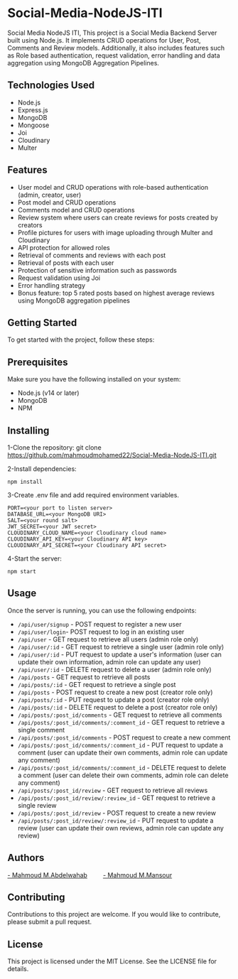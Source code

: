 # Social-Media-NodeJS-ITI
Social Media NodeJS ITI,
This project is a Social Media Backend Server built using Node.js. It implements CRUD operations for User, Post, Comments and Review models. Additionally, it also includes features such as Role based authentication, request validation, error handling and data aggregation using MongoDB Aggregation Pipelines.

## Technologies Used

- Node.js
- Express.js
- MongoDB
- Mongoose
- Joi
- Cloudinary
- Multer

## Features

- User model and CRUD operations with role-based authentication (admin, creator, user)
- Post model and CRUD operations
- Comments model and CRUD operations
- Review system where users can create reviews for posts created by creators
- Profile pictures for users with image uploading through Multer and Cloudinary
- API protection for allowed roles
- Retrieval of comments and reviews with each post
- Retrieval of posts with each user
- Protection of sensitive information such as passwords
- Request validation using Joi
- Error handling strategy
- Bonus feature: top 5 rated posts based on highest average reviews using MongoDB aggregation pipelines

## Getting Started


To get started with the project, follow these steps:

## Prerequisites
Make sure you have the following installed on your system:

- Node.js (v14 or later)
- MongoDB
- NPM

## Installing
1-Clone the repository: git clone https://github.com/mahmoudmohamed22/Social-Media-NodeJS-ITI.git

2-Install dependencies: 
```
npm install
```

3-Create .env file and add required environment variables.
```
PORT=<your port to listen server>
DATABASE_URL=<your MongoDB URI>
SALT=<your round salt>
JWT_SECRET=<your JWT secret>
CLOUDINARY_CLOUD_NAME=<your Cloudinary cloud name>
CLOUDINARY_API_KEY=<your Cloudinary API key>
CLOUDINARY_API_SECRET=<your Cloudinary API secret>

```

4-Start the server: 

``` 
npm start
```


## Usage
Once the server is running, you can use the following endpoints:

- `/api/user/signup` - POST request to register a new user
- `/api/user/login`- POST request to log in an existing user
- `/api/user` - GET request to retrieve all users (admin role only)
- `/api/user/:id` - GET request to retrieve a single user (admin role only)
- `/api/user/:id` - PUT request to update a user's information (user can update their own information, admin role can update any user)
- `/api/user/:id` - DELETE request to delete a user (admin role only)
- `/api/posts` - GET request to retrieve all posts
- `/api/posts/:id` - GET request to retrieve a single post
- `/api/posts` - POST request to create a new post (creator role only)
- `/api/posts/:id` - PUT request to update a post (creator role only)
- `/api/posts/:id` - DELETE request to delete a post (creator role only)
- `/api/posts/:post_id/comments` - GET request to retrieve all comments
- `/api/posts/:post_id/comments/:comment_id` - GET request to retrieve a single comment
- `/api/posts/:post_id/comments` - POST request to create a new comment
- `/api/posts/:post_id/comments/:comment_id` - PUT request to update a comment (user can update their own comments, admin role can update any comment)
- `/api/posts/:post_id/comments/:comment_id` - DELETE request to delete a comment (user can delete their own comments, admin role can delete any comment)
- `/api/posts/:post_id/review` - GET request to retrieve all reviews
- `/api/posts/:post_id/review/:review_id` - GET request to retrieve a single review
- `/api/posts/:post_id/review` - POST request to create a new review
- `/api/posts/:post_id/review/:review_id` - PUT request to update a review (user can update their own reviews, admin role can update any review)



##  Authors

<a href="https://github.com/mahmoudmohamed22">- Mahmoud M.Abdelwahab</a>  &nbsp;  &nbsp;  &nbsp;  &nbsp;
<a href="https://github.com/MahmoudMansourr">- Mahmoud M.Mansour</a> 
## Contributing

Contributions to this project are welcome. If you would like to contribute, please submit a pull request.

## License
This project is licensed under the MIT License. See the LICENSE file for details.


